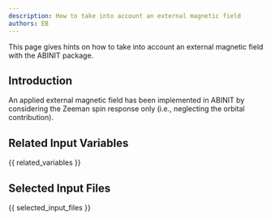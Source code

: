 ```yaml
---
description: How to take into account an external magnetic field
authors: EB
---
```


This page gives hints on how to take into account an external magnetic field with the ABINIT package.

## Introduction

An applied external magnetic field has been implemented in ABINIT by
considering the Zeeman spin response only (i.e., neglecting the orbital contribution).


## Related Input Variables

{{ related_variables }}

## Selected Input Files

{{ selected_input_files }}

